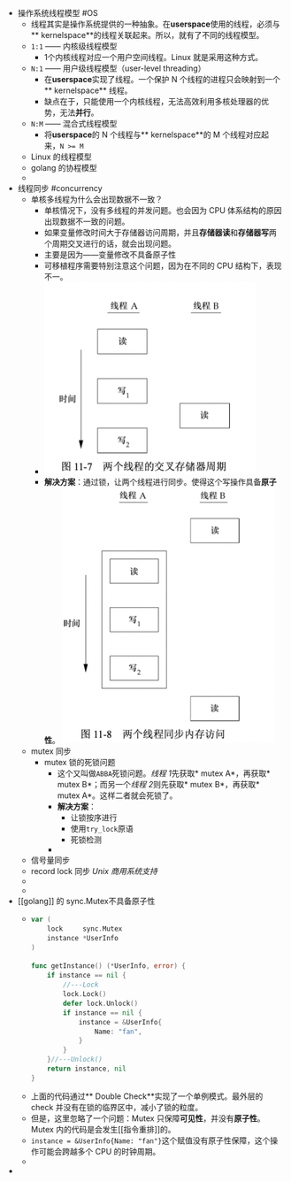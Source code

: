 - 操作系统线程模型 #OS
	- 线程其实是操作系统提供的一种抽象。在**userspace**使用的线程，必须与** kernelspace**的线程关联起来。所以，就有了不同的线程模型。
	- `1:1` —— 内核级线程模型
		- 1个内核线程对应一个用户空间线程。Linux 就是采用这种方式。
	- `N:1` —— 用户级线程模型（user-level threading）
		- 在**userspace**实现了线程。一个保护 N 个线程的进程只会映射到一个** kernelspace** 线程。
		- 缺点在于，只能使用一个内核线程，无法高效利用多核处理器的优势，无法**并行**。
	- `N:M` —— 混合式线程模型
		- 将**userspace**的 N 个线程与** kernelspace**的 M 个线程对应起来，`N >= M`
	- Linux 的线程模型
	- golang 的协程模型
	-
- 线程同步 #concurrency
	- 单核多线程为什么会出现数据不一致？
		- 单核情况下，没有多线程的并发问题。也会因为 CPU 体系结构的原因出现数据不一致的问题。
		- 如果变量修改时间大于存储器访问周期，并且**存储器读**和**存储器写**两个周期交叉进行的话，就会出现问题。
		- 主要是因为——变量修改不具备原子性
		- 可移植程序需要特别注意这个问题，因为在不同的 CPU 结构下，表现不一。
		- ![](https://raw.githubusercontent.com/stillfox-lee/image/main/picgo/202303231636172.png)
		- **解决方案**：通过锁，让两个线程进行同步。使得这个写操作具备**原子性**。
		  ![](https://raw.githubusercontent.com/stillfox-lee/image/main/picgo/202303231637531.png)
	- mutex 同步
		- mutex 锁的死锁问题
			- 这个又叫做`ABBA`死锁问题。*线程 1*先获取* mutex A*，再获取* mutex B*；而另一个*线程 2*则先获取* mutex B*，再获取* mutex A*。这样二者就会死锁了。
			- **解决方案**：
				- 让锁按序进行
				- 使用`try_lock`原语
				- 死锁检测
			-
	- 信号量同步
	- record lock 同步 *Unix 商用系统支持*
	-
	-
- [[golang]] 的 sync.Mutex不具备原子性
	- ```go
	  var (
	      lock     sync.Mutex
	      instance *UserInfo
	  )
	  
	  func getInstance() (*UserInfo, error) {
	      if instance == nil {
	          //---Lock
	          lock.Lock()
	          defer lock.Unlock()
	          if instance == nil {
	              instance = &UserInfo{
	                  Name: "fan",
	              }
	          }
	      }//---Unlock()
	      return instance, nil
	  }
	  
	  ```
	- 上面的代码通过** Double Check**实现了一个单例模式。最外层的 check 并没有在锁的临界区中，减小了锁的粒度。
	- 但是，这里忽略了一个问题：Mutex 只保障**可见性**，并没有**原子性**。Mutex 内的代码是会发生[[指令重排]]的。
	- `instance = &UserInfo{Name: "fan"}`这个赋值没有原子性保障，这个操作可能会跨越多个 CPU 的时钟周期。
	-
-